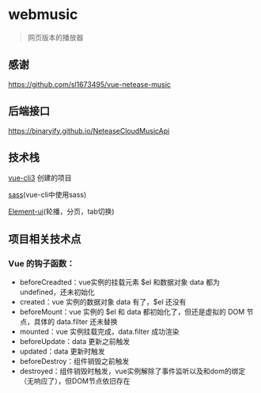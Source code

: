 # webmusic
> 网页版本的播放器

## 感谢
https://github.com/sl1673495/vue-netease-music

## 后端接口

https://binaryify.github.io/NeteaseCloudMusicApi

## 技术栈
[vue-cli3](https://cli.vuejs.org/zh/) 创建的项目

[sass](https://cli.vuejs.org/zh/guide/css.html#%E9%A2%84%E5%A4%84%E7%90%86%E5%99%A8)(vue-cli中使用sass)

[Element-ui](https://element.eleme.cn/#/zh-CN/component/quickstart)(轮播，分页，tab切换)

## 项目相关技术点
### Vue 的钩子函数：
- beforeCreadted：vue实例的挂载元素 $el 和数据对象 data 都为 undefined，还未初始化
- created：vue 实例的数据对象 data 有了，$el 还没有
- beforeMount：vue 实例的 $el 和 data 都初始化了，但还是虚拟的 DOM 节点，具体的 data.filter 还未替换
- mounted：vue 实例挂载完成，data.filter 成功渲染
- beforeUpdate：data 更新之前触发
- updated：data 更新时触发
- beforeDestroy：组件销毁之前触发
- destroyed：组件销毁时触发，vue实例解除了事件监听以及和dom的绑定（无响应了），但DOM节点依旧存在


